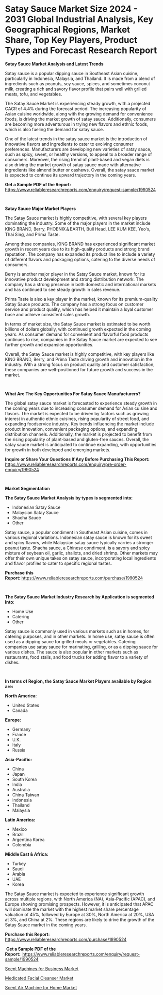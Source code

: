 <p><h1>Satay Sauce Market Size 2024 - 2031 Global Industrial Analysis, Key Geographical Regions, Market Share, Top Key Players, Product Types and Forecast Research Report</h1></p><p><strong>Satay Sauce Market Analysis and Latest Trends</strong></p>
<p><p>Satay sauce is a popular dipping sauce in Southeast Asian cuisine, particularly in Indonesia, Malaysia, and Thailand. It is made from a blend of ingredients such as peanuts, soy sauce, spices, and sometimes coconut milk, creating a rich and savory flavor profile that pairs well with grilled meats, tofu, and vegetables.</p><p>The Satay Sauce Market is experiencing steady growth, with a projected CAGR of 4.4% during the forecast period. The increasing popularity of Asian cuisine worldwide, along with the growing demand for convenience foods, is driving the market growth of satay sauce. Additionally, consumers are becoming more adventurous in trying new flavors and ethnic foods, which is also fueling the demand for satay sauce.</p><p>One of the latest trends in the satay sauce market is the introduction of innovative flavors and ingredients to cater to evolving consumer preferences. Manufacturers are developing new varieties of satay sauce, such as spicy, sweet, or healthy versions, to appeal to a broader range of consumers. Moreover, the rising trend of plant-based and vegan diets is also driving the market growth of satay sauce made with alternative ingredients like almond butter or cashews. Overall, the satay sauce market is expected to continue its upward trajectory in the coming years.</p></p>
<p><strong>Get a Sample PDF of the Report:&nbsp;</strong> <a href="https://www.reliableresearchreports.com/enquiry/request-sample/1990524">https://www.reliableresearchreports.com/enquiry/request-sample/1990524</a></p>
<p>&nbsp;</p>
<p><strong>Satay Sauce Major Market Players</strong></p>
<p><p>The Satay Sauce market is highly competitive, with several key players dominating the industry. Some of the major players in the market include KING BRAND, Berry, PHOENIX＆EARTH, Bull Head, LEE KUM KEE, Yeo's, Thai Sing, and Prima Taste.</p><p>Among these companies, KING BRAND has experienced significant market growth in recent years due to its high-quality products and strong brand reputation. The company has expanded its product line to include a variety of different flavors and packaging options, catering to the diverse needs of consumers.</p><p>Berry is another major player in the Satay Sauce market, known for its innovative product development and strong distribution network. The company has a strong presence in both domestic and international markets and has continued to see steady growth in sales revenue.</p><p>Prima Taste is also a key player in the market, known for its premium-quality Satay Sauce products. The company has a strong focus on customer service and product quality, which has helped it maintain a loyal customer base and achieve consistent sales growth.</p><p>In terms of market size, the Satay Sauce market is estimated to be worth billions of dollars globally, with continued growth expected in the coming years. As consumer demand for convenient and flavorful food products continues to rise, companies in the Satay Sauce market are expected to see further growth and expansion opportunities.</p><p>Overall, the Satay Sauce market is highly competitive, with key players like KING BRAND, Berry, and Prima Taste driving growth and innovation in the industry. With a strong focus on product quality and customer satisfaction, these companies are well-positioned for future growth and success in the market.</p></p>
<p>&nbsp;</p>
<p><strong>What Are The Key Opportunities For Satay Sauce Manufacturers?</strong></p>
<p><p>The global satay sauce market is forecasted to experience steady growth in the coming years due to increasing consumer demand for Asian cuisine and flavors. The market is expected to be driven by factors such as growing interest in authentic ethnic cuisines, rising popularity of street food, and expanding foodservice industry. Key trends influencing the market include product innovation, convenient packaging options, and expanding distribution channels. Additionally, the market is projected to benefit from the rising popularity of plant-based and gluten-free sauces. Overall, the satay sauce market is anticipated to continue expanding, with opportunities for growth in both developed and emerging markets.</p></p>
<p><strong>Inquire or Share Your Questions If Any Before Purchasing This Report:</strong> <a href="https://www.reliableresearchreports.com/enquiry/pre-order-enquiry/1990524">https://www.reliableresearchreports.com/enquiry/pre-order-enquiry/1990524</a></p>
<p>&nbsp;</p>
<p><strong>Market Segmentation</strong></p>
<p><strong>The Satay Sauce Market Analysis by types is segmented into:</strong></p>
<p><ul><li>Indonesian Satay Sauce</li><li>Malaysian Satay Sauce</li><li>Shacha Sauce</li><li>Other</li></ul></p>
<p><p>Satay sauce, a popular condiment in Southeast Asian cuisine, comes in various regional variations. Indonesian satay sauce is known for its sweet and spicy flavors, while Malaysian satay sauce typically carries a stronger peanut taste. Shacha sauce, a Chinese condiment, is a savory and spicy mixture of soybean oil, garlic, shallots, and dried shrimp. Other markets may offer their own unique takes on satay sauce, incorporating local ingredients and flavor profiles to cater to specific regional tastes.</p></p>
<p><strong>Purchase this Report:&nbsp;</strong><a href="https://www.reliableresearchreports.com/purchase/1990524">https://www.reliableresearchreports.com/purchase/1990524</a></p>
<p>&nbsp;</p>
<p><strong>The Satay Sauce Market Industry Research by Application is segmented into:</strong></p>
<p><ul><li>Home Use</li><li>Catering</li><li>Other</li></ul></p>
<p><p>Satay sauce is commonly used in various markets such as in homes, for catering purposes, and in other markets. In home use, satay sauce is often used as a dipping sauce for grilled meats or vegetables. Catering companies use satay sauce for marinating, grilling, or as a dipping sauce for various dishes. The sauce is also popular in other markets such as restaurants, food stalls, and food trucks for adding flavor to a variety of dishes.</p></p>
<p>&nbsp;</p>
<p><strong>In terms of Region, the Satay Sauce Market Players available by Region are:</strong></p>
<p>
    <p> <strong> North America: </strong>
        <ul>
            <li>United States</li>
            <li>Canada</li>
        </ul>
        </p> 
    <p> <strong> Europe: </strong>
        <ul>
            <li>Germany</li>
            <li>France</li>
            <li>U.K.</li>
            <li>Italy</li>
            <li>Russia</li>
        </ul>
        </p> 
    <p> <strong> Asia-Pacific: </strong>
        <ul>
            <li>China</li>
            <li>Japan</li>
            <li>South Korea</li>
            <li>India</li>
            <li>Australia</li>
            <li>China Taiwan</li>
            <li>Indonesia</li>
            <li>Thailand</li>
            <li>Malaysia</li>
        </ul>
        </p> 
    <p> <strong> Latin America: </strong>
        <ul>
            <li>Mexico</li>
            <li>Brazil</li>
            <li>Argentina Korea</li>
            <li>Colombia</li>
        </ul>
        </p> 
    <p> <strong> Middle East & Africa: </strong>
        <ul>
            <li>Turkey</li>
            <li>Saudi</li>
            <li>Arabia</li>
            <li>UAE</li>
            <li>Korea</li>
        </ul>
    </p>
    </p>
<p><p>The Satay Sauce market is expected to experience significant growth across multiple regions, with North America (NA), Asia-Pacific (APAC), and Europe showing promising prospects. However, it is anticipated that APAC will dominate the market with the highest market share percentage valuation of 45%, followed by Europe at 30%, North America at 20%, USA at 3%, and China at 2%. These regions are likely to drive the growth of the Satay Sauce market in the coming years.</p></p>
<p><strong>Purchase this Report: </strong><a href="https://www.reliableresearchreports.com/purchase/1990524">https://www.reliableresearchreports.com/purchase/1990524</a></p>
<p>&nbsp;<strong>Get a Sample PDF of the Report:&nbsp;&nbsp;</strong><a href="https://www.reliableresearchreports.com/enquiry/request-sample/1990524">https://www.reliableresearchreports.com/enquiry/request-sample/1990524</a></p>
<p><strong></strong></p>
<p><p><a href="https://github.com/johnbach50/Market-Research-Report-List-2/blob/main/scent-machines-for-business-market.md">Scent Machines for Business Market</a></p><p><a href="https://github.com/wusalecollins540tpqoz/Market-Research-Report-List-1/blob/main/medicated-facial-cleanser-market.md">Medicated Facial Cleanser Market</a></p><p><a href="https://github.com/pjcfca/Market-Research-Report-List-1/blob/main/scent-air-machine-for-home-market.md">Scent Air Machine for Home Market</a></p></p>